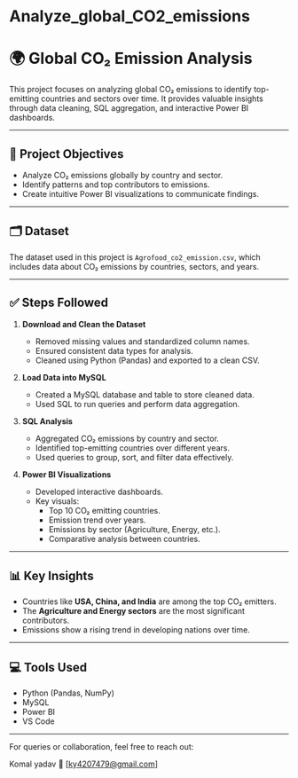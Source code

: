 # Analyze_global_CO2_emissions
# 🌍 Global CO₂ Emission Analysis

This project focuses on analyzing global CO₂ emissions to identify top-emitting countries and sectors over time. It provides valuable insights through data cleaning, SQL aggregation, and interactive Power BI dashboards.

---

## 📌 Project Objectives

- Analyze CO₂ emissions globally by country and sector.
- Identify patterns and top contributors to emissions.
- Create intuitive Power BI visualizations to communicate findings.

---

## 🗂️ Dataset

The dataset used in this project is `Agrofood_co2_emission.csv`, which includes data about CO₂ emissions by countries, sectors, and years.

---

## ✅ Steps Followed

1. **Download and Clean the Dataset**
   - Removed missing values and standardized column names.
   - Ensured consistent data types for analysis.
   - Cleaned using Python (Pandas) and exported to a clean CSV.

2. **Load Data into MySQL**
   - Created a MySQL database and table to store cleaned data.
   - Used SQL to run queries and perform data aggregation.

3. **SQL Analysis**
   - Aggregated CO₂ emissions by country and sector.
   - Identified top-emitting countries over different years.
   - Used queries to group, sort, and filter data effectively.

4. **Power BI Visualizations**
   - Developed interactive dashboards.
   - Key visuals:
     - Top 10 CO₂ emitting countries.
     - Emission trend over years.
     - Emissions by sector (Agriculture, Energy, etc.).
     - Comparative analysis between countries.

---

## 📊 Key Insights

- Countries like **USA, China, and India** are among the top CO₂ emitters.
- The **Agriculture and Energy sectors** are the most significant contributors.
- Emissions show a rising trend in developing nations over time.

---

## 💻 Tools Used

- Python (Pandas, NumPy)
- MySQL
- Power BI
- VS Code

---

For queries or collaboration, feel free to reach out:

Komal yadav
📧 [ky4207479@gmail.com]
